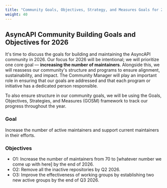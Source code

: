 ```yaml
---
title: "Community Goals, Objectives, Strategy, and Measures Goals for 2026"
weight: 40
---
```


## AsyncAPI Community Building Goals and Objectives for 2026
It's time to discuss the goals for building and maintaining the AsyncAPI community in 2026. Our focus for 2026 will be intentional; we will prioritize one core goal — **increasing the number of maintainers**. Alongside this, we will reassess our community's structure and programs to ensure alignment, sustainability, and impact. The Community Manager will play an important role in ensuring that our goals are addressed and that each program or initiative has a dedicated person responsible.

To also ensure structure in our community goals, we will be using the Goals, Objectives, Strategies, and Measures (GOSM) framework to track our progress throughout the year.

### Goal

Increase the number of active maintainers and support current maintainers in their efforts.

### Objectives
- O1: Increase the number of maintainers from 70 to [whatever number we come up with here] by the end of 2026.
- O2: Remove all the inactive repositories by Q2 2026.
- O3: Improve the effectiveness of working groups by establishing two new active groups by the end of Q3 2026.